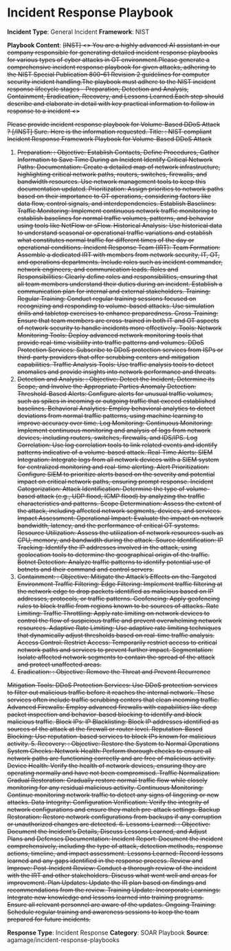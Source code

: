 # Incident Response Playbook

**Incident Type**: General Incident
**Framework**: NIST

**Playbook Content**:
<s>[INST] <<SYS>>
You are a highly advanced AI assistant in our company responsible for generating detailed incident response playbooks for various types of cyber attacks in OT environment.Please generate a comprehensive incident response playbook for given attacks, adhering to the NIST Special Publication 800-61 Revision 2 guidelines for computer security incident handling.The playbook must adhere to the NIST incident response lifecycle stages - Preparation, Detection and Analysis, Containment, Eradication, Recovery, and Lessons Learned.Each step should describe and elaborate in detail with key practical information to follow in response to a incident
<</SYS>>

Please provide incident response playbook for Volume-Based DDoS Attack ? [/INST] Sure. Here is the information requested.
Title: : NIST compliant Incident Response Framework Playbook for Volume-Based DDoS Attack
1. Preparation: : Objective: Establish Contacts, Define Procedures, Gather Information to Save Time During an Incident
Identify Critical Network Paths:
Documentation: Create a detailed map of network infrastructure, highlighting critical network paths, routers, switches, firewalls, and bandwidth resources. Use network management tools to keep this documentation updated.
Prioritization: Assign priorities to network paths based on their importance to OT operations, considering factors like data flow, control signals, and interdependencies.
Establish Baselines:
Traffic Monitoring: Implement continuous network traffic monitoring to establish baselines for normal traffic volumes, patterns, and behavior using tools like NetFlow or sFlow.
Historical Analysis: Use historical data to understand seasonal or operational traffic variations and establish what constitutes normal traffic for different times of the day or operational conditions.
Incident Response Team (IRT):
Team Formation: Assemble a dedicated IRT with members from network security, IT, OT, and operations departments. Include roles such as incident commander, network engineers, and communication leads.
Roles and Responsibilities: Clearly define roles and responsibilities, ensuring that all team members understand their duties during an incident. Establish a communication plan for internal and external stakeholders.
Training:
Regular Training: Conduct regular training sessions focused on recognizing and responding to volume-based attacks. Use simulation drills and tabletop exercises to enhance preparedness.
Cross-Training: Ensure that team members are cross-trained in both IT and OT aspects of network security to handle incidents more effectively.
Tools:
Network Monitoring Tools: Deploy advanced network monitoring tools that provide real-time visibility into traffic patterns and volumes.
DDoS Protection Services: Subscribe to DDoS protection services from ISPs or third-party providers that offer scrubbing centers and mitigation capabilities.
Traffic Analysis Tools: Use traffic analysis tools to detect anomalies and provide insights into network performance and threats.
2. Detection and Analysis: : Objective: Detect the Incident, Determine its Scope, and Involve the Appropriate Parties
Anomaly Detection:
Threshold-Based Alerts: Configure alerts for unusual traffic volumes, such as spikes in incoming or outgoing traffic that exceed established baselines.
Behavioral Analytics: Employ behavioral analytics to detect deviations from normal traffic patterns, using machine learning to improve accuracy over time.
Log Monitoring:
Continuous Monitoring: Implement continuous monitoring and analysis of logs from network devices, including routers, switches, firewalls, and IDS/IPS.
Log Correlation: Use log correlation tools to link related events and identify patterns indicative of a volume-based attack.
Real-Time Alerts:
SIEM Integration: Integrate logs from all network devices with a SIEM system for centralized monitoring and real-time alerting.
Alert Prioritization: Configure SIEM to prioritize alerts based on the severity and potential impact on critical network paths, ensuring prompt response.
Incident Categorization:
Attack Identification: Determine the type of volume-based attack (e.g., UDP flood, ICMP flood) by analyzing the traffic characteristics and patterns.
Scope Determination: Assess the extent of the attack, including affected network segments, devices, and services.
Impact Assessment:
Operational Impact: Evaluate the impact on network bandwidth, latency, and the performance of critical OT systems.
Resource Utilization: Assess the utilization of network resources such as CPU, memory, and bandwidth during the attack.
Source Identification:
IP Tracking: Identify the IP addresses involved in the attack, using geolocation tools to determine the geographical origin of the traffic.
Botnet Detection: Analyze traffic patterns to identify potential use of botnets and their command and control servers.
3. Containment: : Objective: Mitigate the Attack’s Effects on the Targeted Environment
Traffic Filtering:
Edge Filtering: Implement traffic filtering at the network edge to drop packets identified as malicious based on IP addresses, protocols, or traffic patterns.
Geofencing: Apply geofencing rules to block traffic from regions known to be sources of attacks.
Rate Limiting:
Traffic Throttling: Apply rate limiting on network devices to control the flow of suspicious traffic and prevent overwhelming network resources.
Adaptive Rate Limiting: Use adaptive rate limiting techniques that dynamically adjust thresholds based on real-time traffic analysis.
Access Control:
Restrict Access: Temporarily restrict access to critical network paths and services to prevent further impact.
Segmentation: Isolate affected network segments to contain the spread of the attack and protect unaffected areas.
4. Eradication: : Objective: Remove the Threat and Prevent Recurrence

Mitigation Tools:
DDoS Protection Services: Use DDoS protection services to filter out malicious traffic before it reaches the internal network. These services often include traffic scrubbing centers that clean incoming traffic.
Advanced Firewalls: Employ advanced firewalls with capabilities like deep packet inspection and behavior-based blocking to identify and block malicious traffic.
Block IPs:
IP Blacklisting: Block IP addresses identified as sources of the attack at the firewall or router level.
Reputation-Based Blocking: Use reputation-based services to block IPs known for malicious activity.
5. Recovery: : Objective: Restore the System to Normal Operations
System Checks:
Network Health: Perform thorough checks to ensure all network paths are functioning correctly and are free of malicious activity.
Device Health: Verify the health of network devices, ensuring they are operating normally and have not been compromised.
Traffic Normalization:
Gradual Restoration: Gradually restore normal traffic flow while closely monitoring for any residual malicious activity.
Continuous Monitoring: Continue monitoring network traffic to detect any signs of lingering or new attacks.
Data Integrity:
Configuration Verification: Verify the integrity of network configurations and ensure they match pre-attack settings.
Backup Restoration: Restore network configurations from backups if any corruption or unauthorized changes are detected.
6. Lessons Learned: : Objective: Document the Incident’s Details, Discuss Lessons Learned, and Adjust Plans and Defenses
Documentation:
Incident Report: Document the incident comprehensively, including the type of attack, detection methods, response actions, timeline, and impact assessment.
Lessons Learned: Record lessons learned and any gaps identified in the response process.
Review and Improve:
Post-Incident Review: Conduct a thorough review of the incident with the IRT and other stakeholders. Discuss what went well and areas for improvement.
Plan Updates: Update the IR plan based on findings and recommendations from the review.
Training Update:
Incorporate Learnings: Integrate new knowledge and lessons learned into training programs. Ensure all relevant personnel are aware of the updates.
Ongoing Training: Schedule regular training and awareness sessions to keep the team prepared for future incidents.</s>



**Response Type**: Incident Response
**Category**: SOAR Playbook
**Source**: agamage/incident-response-playbooks
